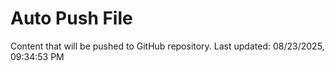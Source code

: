 # Auto Push File

Content that will be pushed to GitHub repository.
Last updated: 08/23/2025, 09:34:53 PM